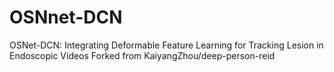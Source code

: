 # OSNnet-DCN
OSNet-DCN: Integrating Deformable Feature Learning for Tracking Lesion in Endoscopic Videos
Forked from KaiyangZhou/deep-person-reid



